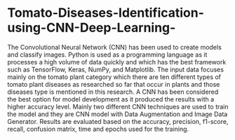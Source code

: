 # Tomato-Diseases-Identification-using-CNN-Deep-Learning-
The Convolutional Neural Network (CNN) has been used to create models and classify images. Python is used as a programming language as it processes a high volume of data quickly and which has the best framework such as TensorFlow, Keras, NumPy, and Matplotlib. The input data focuses mainly on the tomato plant category which there are ten different types of tomato plant diseases as researched so far that occur in plants and those diseases type is mentioned in this research. A CNN has been considered the best option for model development as it produced the results with a higher accuracy level. Mainly two different CNN techniques are used to train the model and they are CNN model with Data Augmentation and Image Data Generator. Results are evaluated based on the accuracy, precision, f1-score, recall, confusion matrix, time and epochs used for the training.
